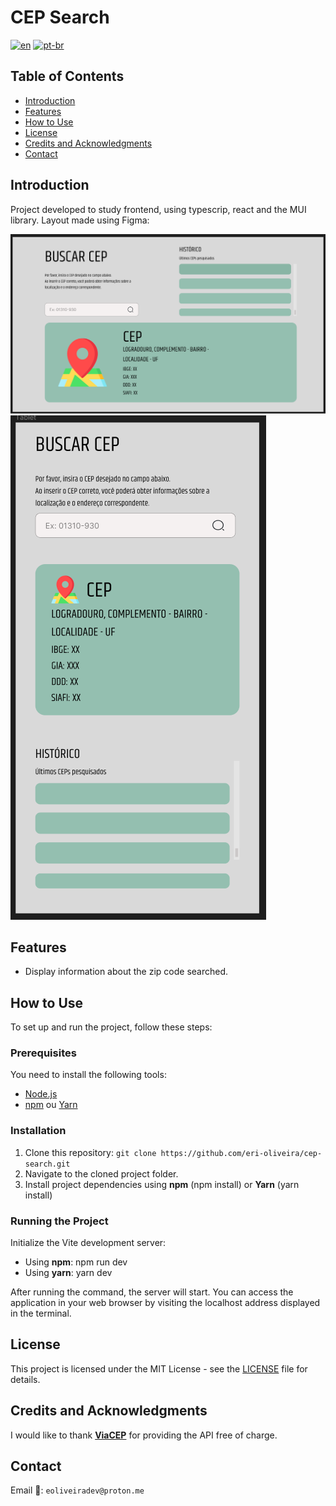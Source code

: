 # CEP Search

[![en](https://img.shields.io/badge/lang-en-red.svg)](https://github.com/eri-oliveira/cep-search/blob/main/README-en.md)
[![pt-br](https://img.shields.io/badge/lang-pt--br-green.svg)](https://github.com/eri-oliveira/cep-search/blob/main/README.md)

## Table of Contents

- [Introduction](#introduction)
- [Features](#features)
- [How to Use](#how-to-use)
- [License](#license)
- [Credits and Acknowledgments](#credits-and-acknowledgments)
- [Contact](#contact)

## Introduction

Project developed to study frontend, using typescrip, react and the MUI library.
Layout made using Figma:

![web prototype](figma-web.png)
![mobile prototype](figma-mobile.png)

## Features

- Display information about the zip code searched.

## How to Use

To set up and run the project, follow these steps:

### Prerequisites

You need to install the following tools:

- [Node.js](https://nodejs.org/)
- [npm](https://www.npmjs.com/) ou [Yarn](https://yarnpkg.com/)

### Installation

1. Clone this repository: `git clone https://github.com/eri-oliveira/cep-search.git`
2. Navigate to the cloned project folder.
3. Install project dependencies using **npm** (npm install) or **Yarn** (yarn install)

### Running the Project

Initialize the Vite development server:

- Using **npm**: npm run dev
- Using **yarn**: yarn dev

After running the command, the server will start. You can access the application in your web browser by visiting the localhost address displayed in the terminal.

## License

This project is licensed under the MIT License - see the [LICENSE](LICENSE) file for details.

## Credits and Acknowledgments

I would like to thank [**ViaCEP**](https://viacep.com.br/) for providing the API free of charge.

## Contact

Email 💌: `eoliveiradev@proton.me`
